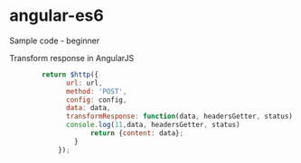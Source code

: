 # angular-es6
Sample code - beginner

Transform response in AngularJS
```javascript
		return $http({
			  url: url,
			  method: 'POST',
			  config: config,
			  data: data,
			  transformResponse: function(data, headersGetter, status) {
			  console.log(11,data, headersGetter, status)
					return {content: data};
				}
			});
```